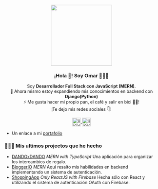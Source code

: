 <p align="center" width="300">
   <img align="center" width="200" src="https://i.imgur.com/lOxY2jE.png" />
   <h3 align="center">¡Hola 👋! Soy Omar 👨🏻‍💻</h3>
</p>

<p align="center">Soy <strong>Desarrollador Full Stack con JavaScript (MERN)</strong>.<br/>🌱 Ahora mismo estoy expandiendo mis conocimientos en backend con <strong>Django(Python)</strong><br/> ⚡ Me gusta hacer mi propio pan, el café y salir en bici 🚴‍♂️!<br />¡Te dejo mis redes sociales 👇!</p>

<p align="center">
  <a href="https://instagram.com/iiiGYGYiii" target="blank">
    <img align="center" src="https://cdn.jsdelivr.net/npm/simple-icons@3.0.1/icons/instagram.svg" alt="iiiGYGYiii instagram" height="28px" width="28px" />
  </a>
  <a href="https://twitter.com/iiiGYGYiii" target="blank">
    <img align="center" src="https://cdn.jsdelivr.net/npm/simple-icons@3.0.1/icons/twitter.svg" alt="iiiGYGYiii twitter" height="28px" width="28px" />
  </a>
</p>

- Un enlace a mi [portafolio](https://iiigygyiii.github.io/portfolio/)

### 👨🏻‍💻 Mis ultimos projectos que he hecho

- [DANDOxDANDO](https://dandoxdando.herokuapp.com) *MERN with TypeScript*  Una aplicación para organizar los intercambios de regalo.
- [BloggerIO](https://bloggerio-iiigygyiii.herokuapp.com) *MERN* Aquí resalto mis habilidades en backend implementando un sistema de autenticación.
- [ShoppingApp](https://iiigygyiii-shopping-site.herokuapp.com/sign-in) *Only ReactJS with Firebase* Hecha sólo con React y utilizando el sistema de autenticación OAuth con Firebase.
<!--
**iiiGYGYiii/iiiGYGYiii** is a ✨ _special_ ✨ repository because its `README.md` (this file) appears on your GitHub profile.

Here are some ideas to get you started:

- 🔭 I’m currently working on ...
- 🌱 I’m currently learning ...
- 👯 I’m looking to collaborate on ...
- 🤔 I’m looking for help with ...
- 💬 Ask me about ...
- 📫 How to reach me: ...
- 😄 Pronouns: ...
- ⚡ Fun fact: ...
-->
